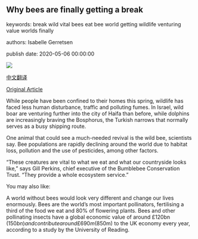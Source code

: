 ## Why bees are finally getting a break

keywords: break wild vital bees eat bee world getting wildlife venturing value worlds finally

authors: Isabelle Gerretsen

publish date: 2020-05-06 00:00:00

![](https://ichef.bbci.co.uk/wwfeatures/live/624_351/images/live/p0/8c/fh/p08cfhq2.jpg)

[中文翻译](Why%20bees%20are%20finally%20getting%20a%20break_zh.md)

[Original Article](https://www.bbc.com/future/article/20200506-why-lockdown-is-helping-bees)

While people have been confined to their homes this spring, wildlife has faced less human disturbance, traffic and polluting fumes. In Israel, wild boar are venturing further into the city of Haifa than before, while dolphins are increasingly braving the Bosphorus, the Turkish narrows that normally serves as a busy shipping route.

One animal that could see a much-needed revival is the wild bee, scientists say. Bee populations are rapidly declining around the world due to habitat loss, pollution and the use of pesticides, among other factors.

“These creatures are vital to what we eat and what our countryside looks like,” says Gill Perkins, chief executive of the Bumblebee Conservation Trust. “They provide a whole ecosystem service.”

You may also like:

A world without bees would look very different and change our lives enormously. Bees are the world’s most important pollinators, fertilising a third of the food we eat and 80% of flowering plants. Bees and other pollinating insects have a global economic value of around £120bn ($150bn) and contribute around £690m ($850m) to the UK economy every year, according to a study by the University of Reading.